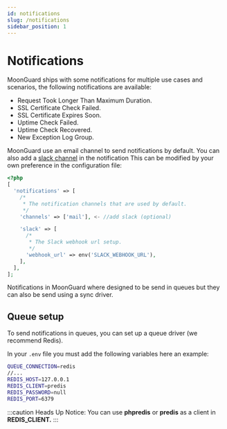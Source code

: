 ```yaml
---
id: notifications
slug: /notifications
sidebar_position: 1
---
```


# Notifications

MoonGuard ships with some notifications for multiple use cases and scenarios, the following notifications are available:

- Request Took Longer Than Maximum Duration.
- SSL Certificate Check Failed.
- SSL Certificate Expires Soon.
- Uptime Check Failed.
- Uptime Check Recovered.
- New Exception Log Group.

MoonGuard use an email channel to send notifications by default. You can also add a
[slack channel](./notification-slack) in the notification
This can be modified by your own preference in the configuration file:

```php
<?php
[
  'notifications' => [
    /*
     * The notification channels that are used by default.
     */
    'channels' => ['mail'], <- //add slack (optional)

    'slack' => [
      /*
       * The Slack webhook url setup.
       */
      'webhook_url' => env('SLACK_WEBHOOK_URL'),
    ],
  ],
];
```

Notifications in MoonGuard where designed to be send in queues but they can
also be send using a sync driver.

## Queue setup

To send notifications in queues, you can set up a queue driver (we recommend Redis).

In your `.env` file you must add the following variables here an example:

```bash
QUEUE_CONNECTION=redis
//...
REDIS_HOST=127.0.0.1
REDIS_CLIENT=predis
REDIS_PASSWORD=null
REDIS_PORT=6379
```

:::caution Heads Up
Notice: You can use **phpredis** or **predis** as a client in **REDIS_CLIENT.**
:::
